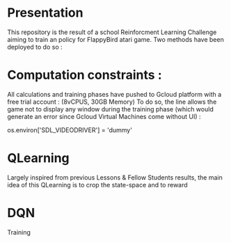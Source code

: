 # Presentation

This repository is the result of a school Reinforcment Learning Challenge aiming to train an policy for FlappyBird atari game.
Two methods have been deployed to do so : 

# Computation constraints : 
All calculations and training phases have pushed to Gcloud platform with a free trial account : (8vCPUS, 30GB Memory)
To do so, the line allows the game not to display any window during the training phase (which would generate an error since Gcloud Virtual Machines come without UI) : 

os.environ['SDL_VIDEODRIVER'] = 'dummy'

# QLearning
Largely inspired from previous Lessons & Fellow Students results, the main idea of this QLearning is to crop the state-space and to reward  
# DQN
Training
